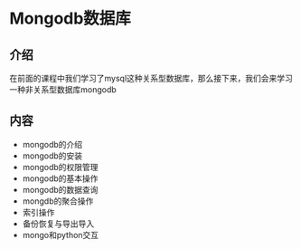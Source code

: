 # Mongodb数据库

## 介绍
在前面的课程中我们学习了mysql这种关系型数据库，那么接下来，我们会来学习一种非关系型数据库mongodb

## 内容
- mongodb的介绍
- mongodb的安装
- mongodb的权限管理
- mongodb的基本操作
- mongodb的数据查询
- mongdb的聚合操作
- 索引操作
- 备份恢复与导出导入
- mongo和python交互


